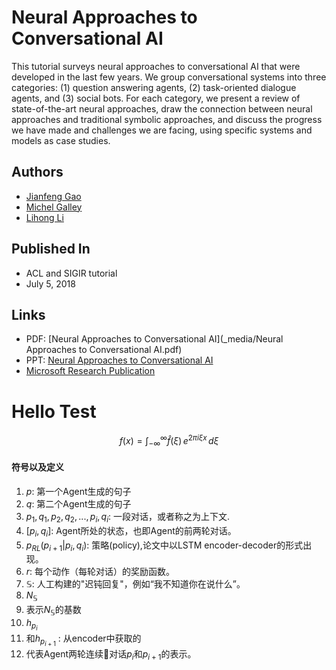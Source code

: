 # Neural Approaches to Conversational AI

This tutorial surveys neural approaches to conversational AI that were developed in the last few years. We group conversational systems into three categories: (1) question answering agents, (2) task-oriented dialogue agents, and (3) social bots. For each category, we present a review of state-of-the-art neural approaches, draw the connection between neural approaches and traditional symbolic approaches, and discuss the progress we have made and challenges we are facing, using specific systems and models as case studies.

## Authors

- [Jianfeng Gao](https://www.microsoft.com/en-us/research/people/jfgao/)
- [Michel Galley](https://www.microsoft.com/en-us/research/people/mgalley/)
- [Lihong Li](https://ai.google/research/people/105542)

## Published In

- ACL and SIGIR tutorial
- July 5, 2018

## Links

- PDF: [Neural Approaches to Conversational AI](_media/Neural Approaches to Conversational AI.pdf)
- PPT: [Neural Approaches to Conversational AI](https://1drv.ms/p/s!AshEqwB44aR6k8wgo9s-Jk3-A8ZiaQ)
- [Microsoft Research Publication](https://www.microsoft.com/en-us/research/publication/neural-approaches-to-conversational-ai/)

# Hello Test

$$
f(x) = \int_{-\infty}^\infty
    \hat f(\xi)\,e^{2 \pi i \xi x}
    \,d\xi
$$

#### 符号以及定义

1. $p$: 第一个Agent生成的句子
2. $q$: 第二个Agent生成的句子
3. $p_1,q_1,p_2,q_2,...,p_i,q_i$: 一段对话，或者称之为上下文.
4. $[p_i,q_i]$: Agent所处的状态，也即Agent的前两轮对话。
5. $p_{RL}(p_{i+1}|p_i,q_i)$: 策略(policy),论文中以LSTM encoder-decoder的形式出现。
6. $r$: 每个动作（每轮对话）的奖励函数。
7. $\mathbb{S}$: 人工构建的"迟钝回复"，例如“我不知道你在说什么”。
8. $N_{\mathbb{S}}$
9. 表示$N_{\mathbb{S}}$的基数
11. $h_{p_i}$
12. 和$h_{p_{i+1}}$ : 从encoder中获取的
13. 代表Agent两轮连续对话$p_i$和$p_{i+1}$的表示。

